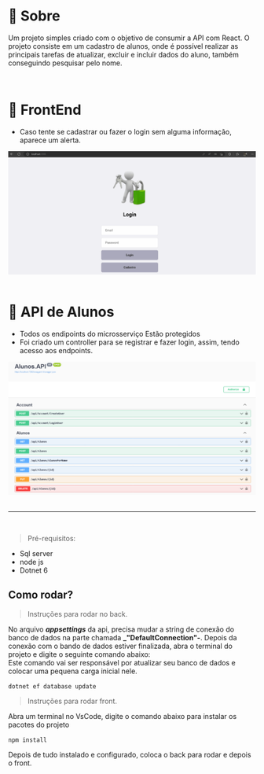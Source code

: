 <!-- ### ⚠️ Em desenvolvimento.
<br> -->

<h1 style="font-weight:bold">📘 Sobre</h1>
<p>
   Um projeto simples criado com o objetivo de consumir a API com React. O projeto consiste em um cadastro de 
   alunos, onde é possível realizar as principais tarefas de atualizar, excluir e incluir dados do aluno, também conseguindo pesquisar pelo nome.
</p> 

<br>

<div class="imagens">

   <div class="Front">
      <h1 style="font-weight:bold">📌 FrontEnd</h1>
      <ul>
         <li>Caso tente se cadastrar ou fazer o login sem alguma informação, aparece um alerta.</li>
      </ul>
      <div align="center">
         <img width="900px" alt="Cadastro de Alunos" title="Gif Readme" src="Assets/Funcionamento.gif" />
   </div>

   <br>

   <div class="Swagger">
      <h1 style="font-weight:bold">📌 API de Alunos</h1>
       <ul>
         <li>Todos os endipoints do microsserviço Estão protegidos</li>
         <li>Foi criado um controller para se registrar e fazer login, assim, tendo acesso aos endpoints.</li>
      </ul>
      <div align="center">
         <img width="900px" alt="Readme" title="Gif Readme" src="Assets/Swagger.png"/>
      </div> 
   </div>

   <br>
</div>
<hr>

<br>

 > Pré-requisitos:

+ Sql server
+ node js
+ Dotnet 6


## Como rodar?

> Instruções para rodar no back.

No arquivo **_appsettings_** da api, precisa mudar a string de conexão do banco de dados na parte chamada **_"DefaultConnection"-**. Depois da conexão com o bando de dados estiver finalizada, abra o terminal do projeto e digite o seguinte comando abaixo:<br/>
Este comando vai ser responsável por atualizar seu banco de dados e colocar uma pequena carga inicial nele.

```
dotnet ef database update
```

> Instruções para rodar front.

Abra um terminal no VsCode, digite o comando abaixo para instalar os pacotes do projeto 

```
npm install
```
Depois de tudo instalado e configurado, coloca o back para rodar e depois o front.
